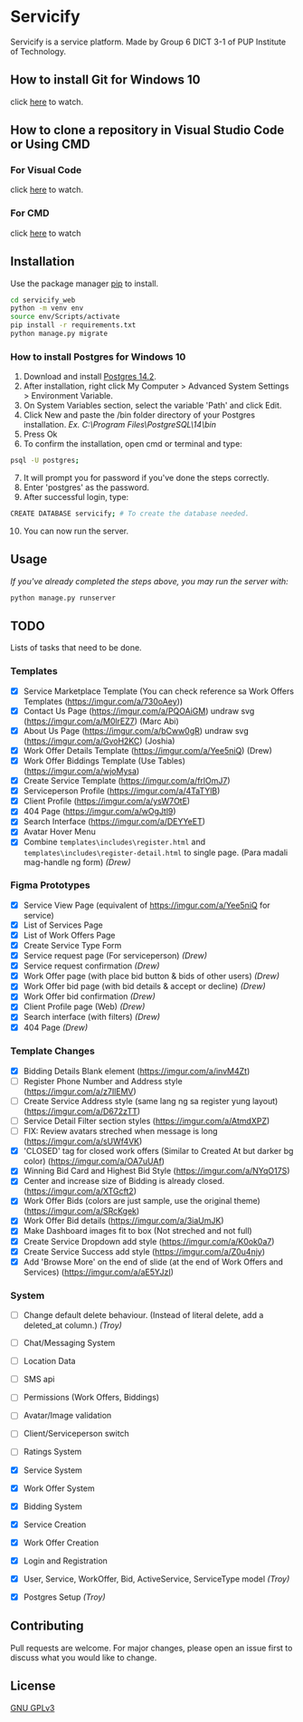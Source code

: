 # Servicify

Servicify is a service platform. Made by Group 6 DICT 3-1 of PUP Institute of Technology.


## How to install Git for Windows 10

click [here](https://www.youtube.com/watch?v=4xqVv2lTo40) to watch.


## How to clone a repository in Visual Studio Code or Using CMD

### For Visual Code
click [here](https://www.youtube.com/watch?v=VNNChXqF390) to watch.

### For CMD
click [here](https://www.youtube.com/watch?v=q5JhB9yjh_g) to watch



## Installation

Use the package manager [pip](https://pip.pypa.io/en/stable/) to install.

```bash
cd servicify_web
python -m venv env
source env/Scripts/activate
pip install -r requirements.txt
python manage.py migrate

```

### How to install Postgres for Windows 10

1. Download and install [Postgres 14.2](https://www.enterprisedb.com/downloads/postgres-postgresql-downloads).
2. After installation, right click My Computer > Advanced System Settings > Environment Variable.
3. On System Variables section, select the variable 'Path' and click Edit.
4. Click New and paste the /bin folder directory of your Postgres installation. *Ex. C:\Program Files\PostgreSQL\14\bin*
5. Press Ok
6. To confirm the installation, open cmd or terminal and type:
```bash
psql -U postgres;
```
7. It will prompt you for password if you've done the steps correctly.
8. Enter 'postgres' as the password.
9. After successful login, type:
```bash
CREATE DATABASE servicify; # To create the database needed.
```
10. You can now run the server. 






## Usage
*If you've already completed the steps above, you may run the server with:*
```python
python manage.py runserver
```

## TODO
Lists of tasks that need to be done. 

### Templates
- [x] Service Marketplace Template (You can check reference sa Work Offers Templates (https://imgur.com/a/730oAey))
- [x] Contact Us Page (https://imgur.com/a/PQOAiGM) undraw svg (https://imgur.com/a/M0lrEZ7) (Marc Abi)
- [x] About Us Page (https://imgur.com/a/bCww0gR) undraw svg (https://imgur.com/a/GvoH2KC) (Joshia)
- [x] Work Offer Details Template (https://imgur.com/a/Yee5niQ) (Drew)
- [x] Work Offer Biddings Template (Use Tables) (https://imgur.com/a/wjoMysa)
- [x] Create Service Template (https://imgur.com/a/frlOmJ7)
- [x] Serviceperson Profile (https://imgur.com/a/4TaTYlB)
- [x] Client Profile (https://imgur.com/a/ysW7OtE)
- [x] 404 Page (https://imgur.com/a/wOgJtl9)
- [x] Search Interface (https://imgur.com/a/DEYYeET)
- [x] Avatar Hover Menu
- [x] Combine `templates\includes\register.html` and `templates\includes\register-detail.html` to single page. (Para madali mag-handle ng form) *(Drew)*

### Figma Prototypes
- [x] Service View Page (equivalent of https://imgur.com/a/Yee5niQ for service)
- [x] List of Services Page
- [x] List of Work Offers Page
- [x] Create Service Type Form
- [x] Service request page (For serviceperson) *(Drew)*
- [x] Service request confirmation *(Drew)*
- [x] Work Offer page (with place bid button & bids of other users) *(Drew)*
- [x] Work Offer bid page (with bid details & accept or decline) *(Drew)*
- [x] Work Offer bid confirmation *(Drew)*
- [x] Client Profile page (Web) *(Drew)*
- [x] Search interface (with filters) *(Drew)*
- [x] 404 Page *(Drew)*

### Template Changes
- [x] Bidding Details Blank element (https://imgur.com/a/invM4Zt)
- [ ] Register Phone Number and Address style (https://imgur.com/a/z7IlEMV)
- [ ] Create Service Address style (same lang ng sa register yung layout) (https://imgur.com/a/D672zTT)
- [ ] Service Detail Filter section styles (https://imgur.com/a/AtmdXPZ)
- [ ] FIX: Review avatars streched when message is long (https://imgur.com/a/sUWf4VK)
- [x] 'CLOSED' tag for closed work offers (Similar to Created At but darker bg color) (https://imgur.com/a/OA7uUAf)
- [x] Winning Bid Card and Highest Bid Style (https://imgur.com/a/NYqO17S)
- [x] Center and increase size of Bidding is already closed. (https://imgur.com/a/XTGcft2)
- [x] Work Offer Bids (colors are just sample, use the original theme) (https://imgur.com/a/SRcKgek)
- [x] Work Offer Bid details (https://imgur.com/a/3iaUmJK)
- [x] Make Dashboard images fit to box (Not streched and not full)
- [x] Create Service Dropdown add style (https://imgur.com/a/K0ok0a7)
- [x] Create Service Success add style (https://imgur.com/a/Z0u4njy)
- [x] Add 'Browse More' on the end of slide (at the end of Work Offers and Services) (https://imgur.com/a/aE5YJzI)

### System
- [ ] Change default delete behaviour. (Instead of literal delete, add a deleted_at column.) *(Troy)*
- [ ] Chat/Messaging System
- [ ] Location Data
- [ ] SMS api
- [ ] Permissions (Work Offers, Biddings)
- [ ] Avatar/Image validation
- [ ] Client/Serviceperson switch
- [ ] Ratings System
- [x] Service System
- [x] Work Offer System
- [x] Bidding System
- [x] Service Creation
- [x] Work Offer Creation
- [x] Login and Registration
- [x] User, Service, WorkOffer, Bid, ActiveService, ServiceType model *(Troy)*
- [x] Postgres Setup *(Troy)*


## Contributing
Pull requests are welcome. For major changes, please open an issue first to discuss what you would like to change.


## License
[GNU GPLv3](https://choosealicense.com/licenses/gpl-3.0/)
